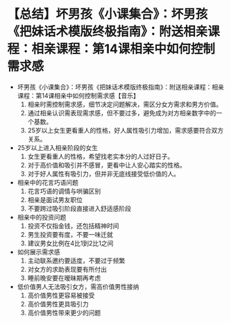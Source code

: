 # 【总结】坏男孩《小课集合》：坏男孩《把妹话术模版终极指南》：附送相亲课程：相亲课程：第14课相亲中如何控制需求感

-   坏男孩《小课集合》：坏男孩《把妹话术模版终极指南》：附送相亲课程：相亲课程：第14课相亲中如何控制需求感【音乐】
    1.  相亲时需控制需求感，细节决定问题解决，需区分女方需求和男方价值。
    2.  通过相亲认识需表现需求感，但不要过多，避免成为对方相亲数字中的一个基数。
    3.  25岁以上女生更看重人的性格，好人属性吸引力增加，需求感要符合双方关系。
-   25岁以上进入相亲阶段的女生
    1.  女生更看重人的性格，希望找老实本分的人过好日子。
    2.  对于高价值和吸引并不感冒，更看中让人安心踏实的性格。
    3.  对于好人属性有吸引力，但并非无底线接受低价值的人。
-   相亲中的花言巧语问题
    1.  花言巧语的调情与哄骗区别
    2.  相亲是面试男友职位
    3.  不要跨过吸引阶段直接进入舒适感阶段
-   相亲中的投资问题
    1.  投资不仅指金钱，还包括精神时间
    2.  男生投资要有度，不要一味迁就
    3.  建议男女比例在4比1到2比1之间
-   如何展示需求感
    1.  主动联系邀约要适度，不要过于频繁
    2.  对女方的求助表现要有所付出
    3.  睡前晚安要在暧昧期再考虑
-   低价值男人无法吸引女方，需高价值男性接纳
    1.  高价值男性更容易被接受
    2.  高价值男性更具吸引力
    3.  高价值男性带来更少的问题